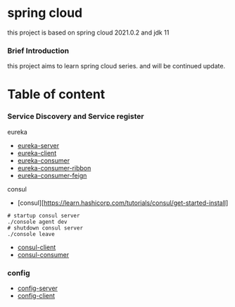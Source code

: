 # spring cloud 

this project is based on spring cloud 2021.0.2 and jdk 11

### Brief Introduction

this project aims to learn spring cloud series. and will be continued update.

# Table of content

### Service Discovery and Service register

eureka

- [eureka-server](eureka-server/HELP.md)
- [eureka-client](eureka-client/HELP.md)
- [eureka-consumer](eureka-consumer/HELP.md)
- [eureka-consumer-ribbon](eureka-consumer-ribbon/HELP.md)
- [eureka-consumer-feign](eureka-consumer-feign/HELP.md)

consul

- [consul][https://learn.hashicorp.com/tutorials/consul/get-started-install]

```shell
# startup consul server
./console agent dev
# shutdown consul server
./console leave

```

- [consul-client](consul-client/HELP.md)
- [consul-consumer](consul-consumer/HELP.md)



### config 

- [config-server](config-server/HELP.md)
- [config-client](config-client/HELP.md)